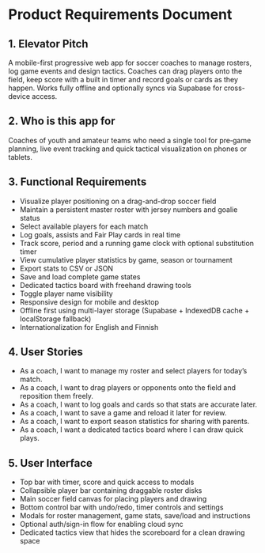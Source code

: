 # Product Requirements Document

## 1. Elevator Pitch
A mobile-first progressive web app for soccer coaches to manage rosters, log game events and design tactics. Coaches can drag players onto the field, keep score with a built in timer and record goals or cards as they happen. Works fully offline and optionally syncs via Supabase for cross-device access.

## 2. Who is this app for
Coaches of youth and amateur teams who need a single tool for pre‑game planning, live event tracking and quick tactical visualization on phones or tablets.

## 3. Functional Requirements
- Visualize player positioning on a drag-and-drop soccer field
- Maintain a persistent master roster with jersey numbers and goalie status
- Select available players for each match
- Log goals, assists and Fair Play cards in real time
- Track score, period and a running game clock with optional substitution timer
- View cumulative player statistics by game, season or tournament
- Export stats to CSV or JSON
- Save and load complete game states
- Dedicated tactics board with freehand drawing tools
- Toggle player name visibility
- Responsive design for mobile and desktop
- Offline first using multi-layer storage (Supabase + IndexedDB cache + localStorage fallback)
- Internationalization for English and Finnish

## 4. User Stories
- As a coach, I want to manage my roster and select players for today’s match.
- As a coach, I want to drag players or opponents onto the field and reposition them freely.
- As a coach, I want to log goals and cards so that stats are accurate later.
- As a coach, I want to save a game and reload it later for review.
- As a coach, I want to export season statistics for sharing with parents.
- As a coach, I want a dedicated tactics board where I can draw quick plays.

## 5. User Interface
- Top bar with timer, score and quick access to modals
- Collapsible player bar containing draggable roster disks
- Main soccer field canvas for placing players and drawing
- Bottom control bar with undo/redo, timer controls and settings
- Modals for roster management, game stats, save/load and instructions
- Optional auth/sign-in flow for enabling cloud sync
- Dedicated tactics view that hides the scoreboard for a clean drawing space

